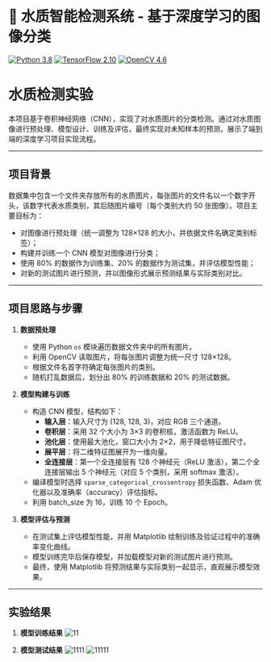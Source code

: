 # 🌊 水质智能检测系统 - 基于深度学习的图像分类

[![Python 3.8](https://img.shields.io/badge/Python-3.8-blue.svg)](https://www.python.org/)
[![TensorFlow 2.10](https://img.shields.io/badge/TensorFlow-2.10-orange.svg)](https://www.tensorflow.org/)
[![OpenCV 4.6](https://img.shields.io/badge/OpenCV-4.6-green.svg)](https://opencv.org/)

# 水质检测实验

本项目基于卷积神经网络（CNN），实现了对水质图片的分类检测。通过对水质图像进行预处理、模型设计、训练及评估，最终实现对未知样本的预测，展示了端到端的深度学习项目实现流程。

---

## 项目背景

数据集中包含一个文件夹存放所有的水质图片，每张图片的文件名以一个数字开头，该数字代表水质类别，其后随图片编号（每个类别大约 50 张图像）。项目主要目标为：
- 对图像进行预处理（统一调整为 128×128 的大小，并依据文件名确定类别标签）；
- 构建并训练一个 CNN 模型对图像进行分类；
- 使用 80% 的数据作为训练集、20% 的数据作为测试集，并评估模型性能；
- 对新的测试图片进行预测，并以图像形式展示预测结果与实际类别对比。

---

## 项目思路与步骤

1. **数据预处理**  
   - 使用 Python `os` 模块遍历数据文件夹中的所有图片。
   - 利用 OpenCV 读取图片，将每张图片调整为统一尺寸 128×128。
   - 根据文件名首字符确定每张图片的类别。
   - 随机打乱数据后，划分出 80% 的训练数据和 20% 的测试数据。

2. **模型构建与训练**  
   - 构造 CNN 模型，结构如下：
     - **输入层**：输入尺寸为 (128, 128, 3)，对应 RGB 三个通道。
     - **卷积层**：采用 32 个大小为 3×3 的卷积核，激活函数为 ReLU。
     - **池化层**：使用最大池化，窗口大小为 2×2，用于降低特征图尺寸。
     - **展平层**：将二维特征图展开为一维向量。
     - **全连接层**：第一个全连接层有 128 个神经元（ReLU 激活），第二个全连接层输出 5 个神经元（对应 5 个类别，采用 softmax 激活）。
   - 编译模型时选择 `sparse_categorical_crossentropy` 损失函数、Adam 优化器以及准确率（accuracy）评估指标。
   - 利用 batch_size 为 16，训练 10 个 Epoch。

3. **模型评估与预测**  
   - 在测试集上评估模型性能，并用 Matplotlib 绘制训练及验证过程中的准确率变化曲线。
   - 模型训练完毕后保存模型，并加载模型对新的测试图片进行预测。
   - 最终，使用 Matplotlib 将预测结果与实际类别一起显示，直观展示模型效果。

---
## 实验结果
1. **模型训练结果**
![11](https://github.com/user-attachments/assets/94867d31-9369-4fd8-a486-c2352c5921bc)

2. **模型测试结果**
![1111](https://github.com/user-attachments/assets/8967f24f-da60-4bd0-b631-5f86f741a0e2)
![11111](https://github.com/user-attachments/assets/931b96ed-a0aa-431f-970d-61a7f1dcd139)

